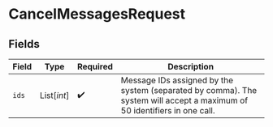 # CancelMessagesRequest


## Fields

| Field                                                                                                                    | Type                                                                                                                     | Required                                                                                                                 | Description                                                                                                              |
| ------------------------------------------------------------------------------------------------------------------------ | ------------------------------------------------------------------------------------------------------------------------ | ------------------------------------------------------------------------------------------------------------------------ | ------------------------------------------------------------------------------------------------------------------------ |
| `ids`                                                                                                                    | List[*int*]                                                                                                              | :heavy_check_mark:                                                                                                       | Message IDs assigned by the system (separated by comma). The system will accept a maximum of 50 identifiers in one call. |